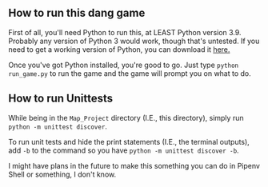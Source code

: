 ## How to run this dang game

First of all, you'll need Python to run this, at LEAST Python version 3.9. Probably any version of Python 3 would work, though that's untested. If you need to get a working version of Python, you can download it [here.](https://www.python.org/downloads/)

Once you've got Python installed, you're good to go. Just type `python run_game.py` to run the game and the game will prompt you on what to do.

## How to run Unittests

While being in the `Map_Project` directory (I.E., this directory), simply run `python -m unittest discover`.

To run unit tests and hide the print statements (I.E., the terminal outputs), add `-b` to the command so you have `python -m unittest discover -b`.

I might have plans in the future to make this something you can do in Pipenv Shell or something, I don't know.
